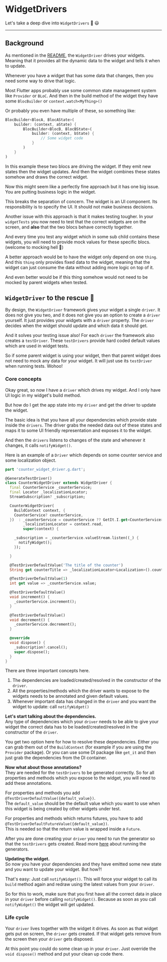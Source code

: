 # WidgetDrivers

Let's take a deep dive into `WidgetDrivers` 🤿 😃

---

## Background

As mentioned in the [README](../), the `WidgetDriver` drives your widgets. Meaning that it provides all the dynamic data to the widget and tells it when to update.

Whenever you have a widget that has some data that changes, then you need some way to drive that logic.

Most Flutter apps probably use some common state management system like `Provider` or `BLoC`. And then in the build method of the widget they have some `BlocBuilder` or `context.watch<MyThing>()`

Or probably you even have multiple of these, so something like:

```dart
BlocBuilder<BlocA, BlocAState>(
    builder: (context, aState) {
        BlocBuilder<BlocB, BlocBState>(
            builder: (context, bState) {
                // Some widget code
            }
        )
    }
)
```

In this example these two blocs are driving the widget. If they emit new states then the widget updates. And then the widget combines these states somehow and draws the correct widget.

Now this might seem like a perfectly fine approach but it has one big issue. You are putting business logic in the widget.

This breaks the separation of concern. The widget is an UI component. Its responsibility is to specify the UI. It should not make business decisions.

Another issue with this approach is that it makes testing tougher. In your `widgetTests` you now need to test that the correct widgets are on the screen, and **also** that the two blocs behave correctly together.

And every time you test any widget which in some sub child contains these widgets, you will need to provide mock values for these specific blocs. (welcome to mocking hell 😬)

A better approach would be to have the widget only depend on one `thing`. And this `thing` only provides fixed data to the widget, meaning that the widget can just consume the data without adding more logic on top of it.  

And even better would be if this thing somehow would not need to be mocked by parent widgets when tested.

## `WidgetDriver` to the rescue 🚙

By design, the `WidgetDriver` framework gives your widget a single `driver`. It does not give you two, and it does not give you an option to create a `driver` yourself. It just provides your widgets with a `driver` property. The `driver` decides when the widget should update and which data it should get.

And it solves your testing issue also! For each `driver` the framework also creates a `testDriver`. These `testDrivers` provide hard coded default values which are used in widget tests.

So if some parent widget is using your widget, then that parent widget does not need to mock any data for your widget. It will just use its `testDriver` when running tests. Wohoo!

### Core concepts

Okay great, so now I have a `driver` which drives my widget. And I only have UI logic in my widget's build method.

But how do I get the app state into my `driver` and get the driver to update the widget.

The basic idea is that you have all your dependencies which provide state inside the `drivers`. The driver grabs the needed data out of these states and maps it to some UI friendly representation and exposes it to the widget.

And then the `drivers` listens to changes of the state and whenever it changes, it calls `notifyWidget()`.

Here is an example of a `Driver` which depends on some counter service and some localization object.

```dart
part 'counter_widget_driver.g.dart';

@GenerateTestDriver()
class CounterWidgetDriver extends WidgetDriver {
  final CounterService _counterService;
  final Locator _localizationLocator;
  StreamSubscription? _subscription;

  CounterWidgetDriver(
    BuildContext context, {
    CounterService? counterService,
  })  : _counterService = counterService ?? GetIt.I.get<CounterService>(),
        _localizationLocator = context.read,
        super(context) {

    _subscription = _counterService.valueStream.listen((_) {
      notifyWidget();
    });

  }

  @TestDriverDefaultValue('The title of the counter')
  String get counterTitle => _localizationLocator<Localization>().counterTitle;

  @TestDriverDefaultValue(1)
  int get value => _counterService.value;

  @TestDriverDefaultValue()
  void increment() {
    _counterService.increment();
  }

  @TestDriverDefaultValue()
  void decrement() {
    _counterService.decrement();
  }

  @override
  void dispose() {
    _subscription?.cancel();
    super.dispose();
  }
}
```

There are three important concepts here.

1. The dependencies are loaded/created/resolved in the constructor of the `driver`.
1. All the properties/methods which the driver wants to expose to the widgets needs to be annotated and given default values.
1. Whenever important data has changed in the `driver` and you want the widget to update: call `notifyWidget()`

**Let's start talking about the dependencies.**  
Any type of dependencies which your `driver` needs to be able to give your widget the correct data has to be loaded/created/resolved in the constructor of the `driver`.

You get two option here for how to resolve these dependencies. Either you can grab them out of the `BuildContext` (for example if you are using the `Provider` package). Or you can use some DI package like `get_it` and then just grab the dependencies from the DI container.

**Now what about those annotations?**  
They are needed for the `testDrivers` to be generated correctly. So for all properties and methods which you expose to the widget, you will need to add these annotations.

For properties and methods you add `@TestDriverDefaultValue({default_value})`.  
The `default_value` should be the default value which you want to use when this widget is being created by other widgets under test.

For properties and methods which returns futures, you have to add `@TestDriverDefaultFutureValue({default_value})`.  
This is needed so that the return value is wrapped inside a `Future`.

After you are done creating your `driver` you need to run the generator so that the `testDrivers` gets created. Read more [here](code_generation.md) about running the generators.

**Updating the widget.**  
So now you have your dependencies and they have emitted some new state and you want to update your widget. But how?!

That's easy: Just call `notifyWidget()`. This will force your widget to call its `build` method again and redraw using the latest values from your `driver`.

So for this to work, make sure that you first have all the correct data in place in your `driver` before calling `notifyWidget()`. Because as soon as you call `notifyWidget()` the widget will get updated.

### Life cycle

Your `driver` lives together with the widget it drives. As soon as that widget gets put on screen, the `driver` gets created. If that widget gets remove from the screen then your `driver` gets disposed.

At this point you could do some clean up in your `driver`. Just override the `void dispose()` method and put your clean up code there.
